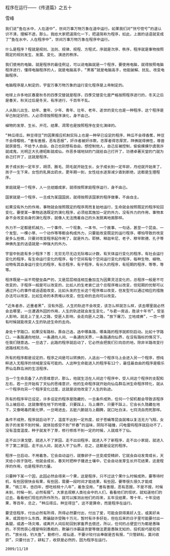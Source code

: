 程序在运行——《传道篇》之五十

雪峰


    我们说“鱼在水中，人在道中”，世间万事万物万象在道中运行。如果我们对“恍兮惚兮”的道认识不清，理解不透，那么，我给大家把道简化一下，把道简称为程序，如此，上面的话语就变成了“鱼在水中，人在程序中”，世间万事万物万象在程序中运行。

    什么是程序？程就是规则、法则、规律、规程、方程式，序就是次序、秩序，程序就是事物按照既定的规则发生、发展、变化、演进的秩序。

    我们使用的电脑，就是程序的最佳例证，可以说电脑就是一个程序，要使用电脑，就得按照电脑程序进行，懂得电脑程序的人，就是电脑高手，“黑客”就是电脑高手，他能破解、扰乱、改变电脑程序。

    电脑程序是人制定的，宇宙万事万物万象的运行变化程序是上帝制定的。

    地球上许多地区春夏秋冬的四季交替就是程序，四季交替变化是严格按照程序进行的，冬天之后是春天，秋天过后是冬天，有序进行，千百年不乱。

    人从胎儿出生、幼年、童年、少年、青年、壮年、老年、逝世的变化也是一种程序，这个程序是早已制定好的，人必须得按照程序演化，身不由己。

    植物的发芽、生长、开花、结果、凋零也是按照程序在变化演绎的。

    “种瓜得瓜，种豆得豆”的因果报应机制实际上也是一种早已设定的程序，种瓜不会得香蕉，种豆不会得樱桃，“善有善报，恶有恶报”，奸诈者被奸诈欺，忠厚者得忠厚赏，拜佛就得佛性，尊兽就获兽性，不给予人自由，自己也别想有自由，想控制他人，自己反被控制，偷偷摸摸尔虞我诈就成鬼，光明正大孔德昭彰就成仙，作恶多端地狱的门就给自己打开了，功德卓著天堂的门就为自己打开了，这就是程序。

    男子成长到一定年岁，胡须、腋毛、阴毛就开始生长，女子成长到一定年龄，月经就开始来了，孩子一生下来，女性的乳房出奶水，更年期一到，女性经水逐渐减少直到断绝，这都是生理程序。

    家庭就是一个程序，人一旦结婚成家，就得按照家庭程序运行，身不由己。

    国家就是一个程序，一旦成为某国国民，就得按照该国家的程序做事，不由自主。

    如果没有外力的作用，事物就会按照既定的程序周而复始地运行，生命就会按照既定的程序轮回变化，要使某一事物逃逸既定的演化程序，必须给其施加一定的外力，没有外力的作用，事物本身不会改变自身的演化程序，就像人无法拽着自己的头发脱离地面那样。

    外力不一定都是机械力，一个事件、一个现象、一本书、一个故事、一句话，甚至一个昆虫、一个发型、一棵小草、一个动作等等都会构成外力，只要能改变既定的运行程序，哪怕导致的改变是多么些微，只要对改变程序起作用了，就是外力。耶稣、释迦牟尼、老子、穆罕默德、孔子等神佛先圣的话语就是一种强大的外力。

    宇宙中到底有多少程序？答：无穷无尽无边无际难以计数，有天体运行变化的程序，有社会运行变化的程序，有生命运行变化的程序，每个空间有每个空间运行变化的程序，每种生物、植物、动物有其自身运行变化的程序，有总程序，有子程序，有长久的程序，有短期的程序，等等，等等。

    程序既是一丝不苟壁垒森严的，又是层层相连相互叠加互为因果灵活变化的，总程序一般是不可改变的，子程序一般是可以改变的，比如人的生老衰亡这个总程序难以改变，但短期的忧郁可以通过开心的事件或话语能改变，比如头发的生长这个程序难以改变，但发型可以通过相应的措施办法可以改变，比如生命的本质难以改变，但生命的去向可以改变。

    “近朱者赤，近墨者黑”，没有外因，人生的轨迹不会改变，该怎么样就怎么样，该去哪里就必然会去哪里，一旦遭遇外因的作用，人生的轨迹就会发生变化，“与君一席话，胜读十年书”，受圣人影响，就走上了圣人之路，受匪人影响，会走向匪人之路，“放下屠刀，立地成佛”，一念一想有时候就能改变人生的轨迹生命的去向。

    身处十字路口，如果没有路标，靠自己选，选中哪条路，哪条路的程序就即刻启动。比如十字路口，一条路通向地狱、一条通向人间、一条通向天界，一条路通向仙界，在没有路标的情况下，任我们随意选，一旦选了，此路的程序就启动了，它必然会把我们引向目的地，除非半路改变行进路线和方向。

    所有的程序都是设定的，程序之间是可以转换的，人逃出一个程序马上会进入另一个程序，想纯粹进入无程序的领域是没有可能的。人这种生命能进入的程序有12个，最佳最自由的程序是极乐界仙岛群岛洲的生活程序。

    当一个生命具备了人的思维意识，那么，他就生活在人间这个程序中，受人间这个程序的支配和左右，若一旦开始有了天仙的思维意识，他的生命程序就开始向仙岛群岛洲生命程序转化，就从一个程序向另一个程序变化过度，这就是说他改变了人生的轨迹。

    所有的程序早已设定，许多设定的程序是隐藏的，一旦条件成熟，任何一个契机都会导致该程序马上被启动，这就像埋在地下的地雷，只要踩上，马上爆炸，只要不踩上，它会长久隐藏在地下，又像喝毒药氰化钾，一旦喝进去，五脏六腑就马上翻腾，就口吐白沫，七窍流血而死那样。

    条件不成熟，程序就启动不了，温度不达到一定热度，蚊子苍蝇等昆虫就难以复活无力飞翔，女孩子的发育不到时候，就体验感受不到“怀春”的滋味，阴阳不碰撞，闪电雷鸣程序就启动不了，没有湿度温度，种子就发不了芽，修行修炼不到一定的时候，人就成不了仙。

    走不出沙漠戈壁，就进入不了家园，走不出旧程序，就进入不了新程序，走不出小家庭，就进入不了第二家园，走不出人间，就进入不了仙界，总之，这都是设定的程序。

    程序一旦启动，不用着急，它会自动运行，就像卵子一旦变成受精卵，它就会自动发育成长，天天给小孩子饭吃，他就会成长，春天时把种子播进土壤中，它会自动发芽生长开花结果，这是程序的作用，也是程序的力量。

    只要种下某一个因，此因必然会得来一个果，这是程序，只不过这个果什么时候成熟，要等待时机，有些因很快会有果，有些因，需要一段时间才能结果，有些因，要等很久很久才能成果，“桃三年，杏四年，想吃核桃十八年”，着急没用，“善有善报，恶有恶报，不是不报，时候未到，时候一到，必然有报”。大家去观察人类社会中的人们，看看他们的现状，就知道他们的过去，看看他们现在的所作所为，就可以推测出他们的将来，五年没结果，等十年，十年没结果，等百年，总之，“种瓜得瓜，种豆得豆”，这不是算命，而是程序在运行。

    要坚信程序，付出必然有所得，所得必然要付出，付出了爱，可能会获得美好人生，或美好未来，或其他什么东西，欺骗敲诈受贿十万元，暂时有许多好处，但在后来的日子里可能要付出一条腿，或遇一场灾难，或离开人间后轮回到家畜界去偿还，所以，任何的占便宜行为都是愚昧的，不劳而获心理是特别愚痴的，欺骗行诈霸道贪婪等做法更是愚昧无知的，投机取巧是短视的，“放长线，钓大鱼”，勤修行，成仙道，不要计较付出奉献是否有报，“只管耕耘，莫问收获”，只要付出了，耕耘了，收获是必然的，因为程序在运行。

    2009/11/10




